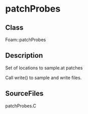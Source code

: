 # patchProbes 
## Class
Foam::patchProbes

## Description
Set of locations to sample.at patches

Call write() to sample and write files.

## SourceFiles
patchProbes.C

